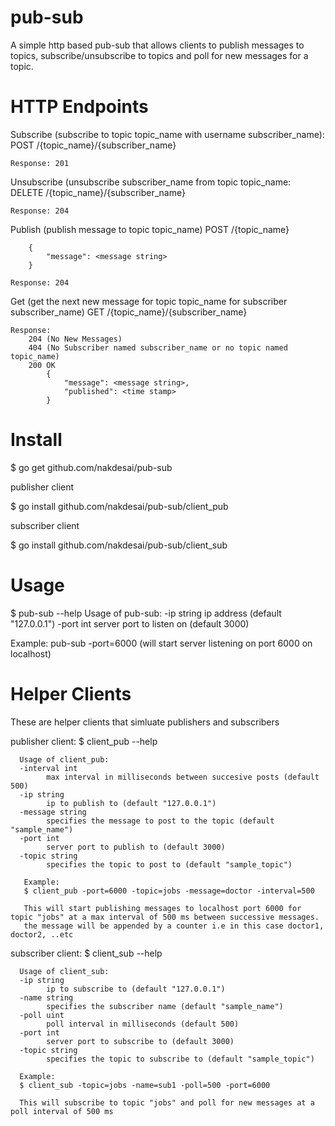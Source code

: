 # pub-sub
A simple http based pub-sub that allows clients to publish messages to topics, subscribe/unsubscribe to topics and poll for new messages for a topic.

# HTTP Endpoints
Subscribe (subscribe to topic topic_name with username subscriber_name):
    POST /{topic_name}/{subscriber_name}
    
    Response: 201

Unsubscribe (unsubscribe subscriber_name from topic topic_name:
    DELETE /{topic_name}/{subscriber_name} 
    
    Response: 204
    
Publish (publish message to topic topic_name)
    POST /{topic_name}
    
        {
            "message": <message string>
        }
        
    Response: 204

Get (get the next new message for topic topic_name for subscriber subscriber_name)
    GET /{topic_name}/{subscriber_name}
    
    Response:
        204 (No New Messages)
        404 (No Subscriber named subscriber_name or no topic named topic_name)
        200 OK
            {
                "message": <message string>,
                "published": <time stamp>
            }
# Install
  $ go get github.com/nakdesai/pub-sub
  
  publisher client
  
  $ go install github.com/nakdesai/pub-sub/client_pub
  
  subscriber client
  
  $ go install github.com/nakdesai/pub-sub/client_sub
            
# Usage
   $ pub-sub --help
   Usage of pub-sub:
   -ip string
    	 ip address (default "127.0.0.1")
   -port int
    	 server port to listen on (default 3000)

   Example: 
       pub-sub -port=6000 (will start server listening on port 6000 on localhost)
       
# Helper Clients
  These are helper clients that simluate publishers and subscribers
  
  publisher client:
      $ client_pub --help
      
      Usage of client_pub:
      -interval int
    	    max interval in milliseconds between succesive posts (default 500)
      -ip string
    	    ip to publish to (default "127.0.0.1")
      -message string
    	    specifies the message to post to the topic (default "sample_name")
      -port int
    	    server port to publish to (default 3000)
      -topic string
    	    specifies the topic to post to (default "sample_topic")

       Example:
       $ client_pub -port=6000 -topic=jobs -message=doctor -interval=500
       
       This will start publishing messages to localhost port 6000 for topic "jobs" at a max interval of 500 ms between successive messages.
       the message will be appended by a counter i.e in this case doctor1, doctor2, ..etc
       
  subscriber client:
      $ client_sub --help
      
      Usage of client_sub:
      -ip string
    	    ip to subscribe to (default "127.0.0.1")
      -name string
    	    specifies the subscriber name (default "sample_name")
      -poll uint
    	    poll interval in milliseconds (default 500)
      -port int
    	    server port to subscribe to (default 3000)
      -topic string
    	    specifies the topic to subscribe to (default "sample_topic")

      Example:
      $ client_sub -topic=jobs -name=sub1 -poll=500 -port=6000
      
      This will subscribe to topic "jobs" and poll for new messages at a poll interval of 500 ms
